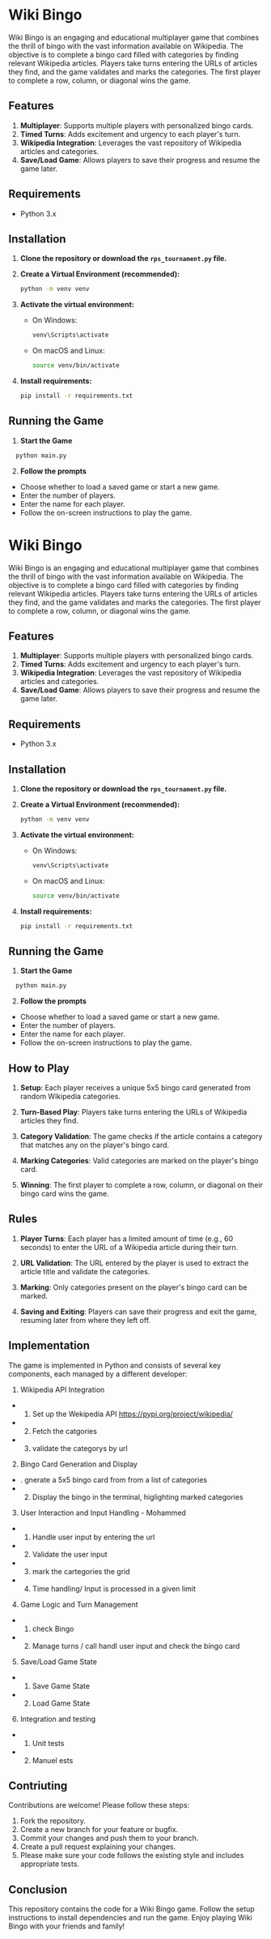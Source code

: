 # Wiki Bingo

Wiki Bingo is an engaging and educational multiplayer game that combines the thrill of bingo with the vast information available on Wikipedia. The objective is to complete a bingo card filled with categories by finding relevant Wikipedia articles. Players take turns entering the URLs of articles they find, and the game validates and marks the categories. The first player to complete a row, column, or diagonal wins the game.

## Features
1. **Multiplayer**: Supports multiple players with personalized bingo cards.
2. **Timed Turns**: Adds excitement and urgency to each player's turn.
3. **Wikipedia Integration**: Leverages the vast repository of Wikipedia articles and categories.
4. **Save/Load Game**: Allows players to save their progress and resume the game later.

## Requirements

- Python 3.x

## Installation

1. **Clone the repository or download the `rps_tournament.py` file.**

2. **Create a Virtual Environment (recommended):**

    ```bash
    python -m venv venv
    ```

3. **Activate the virtual environment:**

    - On Windows:

        ```bash
        venv\Scripts\activate
        ```

    - On macOS and Linux:

        ```bash
        source venv/bin/activate
        ```

4. **Install requirements:**

    ```bash
    pip install -r requirements.txt
    ```

## Running the Game

1. **Start the Game**
  ```bash
    python main.py
  ```
2. **Follow the prompts**
  - Choose whether to load a saved game or start a new game.
  - Enter the number of players.
  - Enter the name for each player.
  - Follow the on-screen instructions to play the game.
# Wiki Bingo

Wiki Bingo is an engaging and educational multiplayer game that combines the thrill of bingo with the vast information available on Wikipedia. The objective is to complete a bingo card filled with categories by finding relevant Wikipedia articles. Players take turns entering the URLs of articles they find, and the game validates and marks the categories. The first player to complete a row, column, or diagonal wins the game.

## Features
1. **Multiplayer**: Supports multiple players with personalized bingo cards.
2. **Timed Turns**: Adds excitement and urgency to each player's turn.
3. **Wikipedia Integration**: Leverages the vast repository of Wikipedia articles and categories.
4. **Save/Load Game**: Allows players to save their progress and resume the game later.

## Requirements

- Python 3.x

## Installation

1. **Clone the repository or download the `rps_tournament.py` file.**

2. **Create a Virtual Environment (recommended):**

    ```bash
    python -m venv venv
    ```

3. **Activate the virtual environment:**

    - On Windows:

        ```bash
        venv\Scripts\activate
        ```

    - On macOS and Linux:

        ```bash
        source venv/bin/activate
        ```

4. **Install requirements:**

    ```bash
    pip install -r requirements.txt
    ```

## Running the Game

1. **Start the Game**
  ```bash
    python main.py
  ```
2. **Follow the prompts**
  - Choose whether to load a saved game or start a new game.
  - Enter the number of players.
  - Enter the name for each player.
  - Follow the on-screen instructions to play the game.



## How to Play
1. **Setup**: Each player receives a unique 5x5 bingo card generated from random Wikipedia categories.

2. **Turn-Based Play**: Players take turns entering the URLs of Wikipedia articles they find.

3. **Category Validation**: The game checks if the article contains a category that matches any on the player's bingo card.

4. **Marking Categories**: Valid categories are marked on the player's bingo card.

5. **Winning**: The first player to complete a row, column, or diagonal on their bingo card wins the game.

## Rules

1. **Player Turns**: Each player has a limited amount of time (e.g., 60 seconds) to enter the URL of a Wikipedia article during their turn.

2. **URL Validation**: The URL entered by the player is used to extract the article title and validate the categories.

3. **Marking**: Only categories present on the player's bingo card can be marked.

4. **Saving and Exiting**: Players can save their progress and exit the game, resuming later from where they left off.


## Implementation

The game is implemented in Python and consists of several key components, each managed by a different developer:

1. Wikipedia API Integration
  - 1. Set up the Wekipedia API https://pypi.org/project/wikipedia/
  - 2. Fetch the catgories
  - 3. validate the categorys by url
2. Bingo Card Generation and Display
  - . gnerate a 5x5 bingo card from from a list of categories
  - 2. Display the bingo in the terminal, higlighting marked categories
3. User Interaction and Input Handling - Mohammed
  - 1. Handle user input by entering the url
  - 2. Validate the user input 
  - 3. mark the cartegories the grid  
  - 4. Time handling/ Input is processed in a given limit                                     
4. Game Logic and Turn Management
  - 1. check Bingo
  - 2. Manage turns / call handl user input and check the bingo card
5. Save/Load Game State
  - 1. Save Game State
  - 2. Load Game State
6. Integration and testing
  - 1. Unit tests
  - 2. Manuel ests

## Contriuting

Contributions are welcome! Please follow these steps:

1. Fork the repository.
2. Create a new branch for your feature or bugfix.
3. Commit your changes and push them to your branch.
4. Create a pull request explaining your changes.
5. Please make sure your code follows the existing style and includes appropriate tests.

## Conclusion

This repository contains the code for a Wiki Bingo game. Follow the setup instructions to install dependencies and run the game. Enjoy playing Wiki Bingo with your friends and family!
